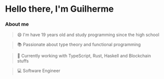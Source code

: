 # Hello there, I'm Guilherme

### About me

> 😄 I'm have 19 years old and study programming since the high school

> :books: Passionate about type theory and functional programming

> :construction_worker: Currently working with TypeScript, Rust, Haskell and Blockchain stuffs

> :computer: Software Engineer
